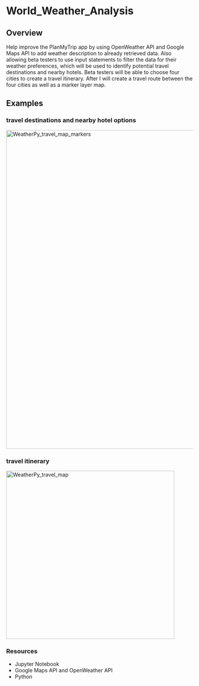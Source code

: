 # World_Weather_Analysis

## Overview

Help improve the PlanMyTrip app by using OpenWeather API and Google Maps API to add weather description to already retrieved data. Also allowing beta testers to use input statements to filter the data for their weather preferences, which will be used to identify potential travel destinations and nearby hotels. Beta testers will be able to choose four cities to create a travel itinerary. After I will create a travel route between the four cities as well as a marker layer map.

## Examples

### travel destinations and nearby hotel options

<img width="860" alt="WeatherPy_travel_map_markers" src="https://user-images.githubusercontent.com/107652317/184453265-6e6d3e25-50d9-4127-bbd7-ed128d5a394c.png">

### travel itinerary

<img width="454" alt="WeatherPy_travel_map" src="https://user-images.githubusercontent.com/107652317/184453199-64c1ef2f-3a69-4efd-bec1-3c0325cb76f6.png">



### Resources
* Jupyter Notebook
* Google Maps API and OpenWeather API
* Python
